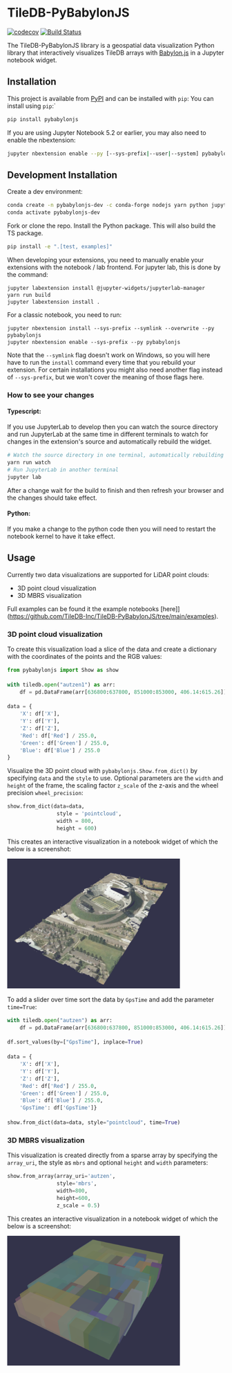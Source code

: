 
# TileDB-PyBabylonJS

[![codecov](https://codecov.io/gh/TileDB-Inc/PyBabylonJS/branch/master/graph/badge.svg)](https://codecov.io/gh/TileDB-Inc/PyBabylonJS)
[![Build Status](https://dev.azure.com/TileDB-Inc/CI/_apis/build/status/TileDB-Inc.TileDB-PyBabylonJS?branchName=main)](https://dev.azure.com/TileDB-Inc/CI/_build/latest?definitionId=37&branchName=main)


The TileDB-PyBabylonJS library is a geospatial data visualization Python library that interactively visualizes TileDB arrays with [Babylon.js](https://www.babylonjs.com) in a Jupyter notebook widget. 

## Installation

This project is available from [PyPI](https://pypi.org/project/pybabylonjs/) and can be installed with `pip`:
You can install using `pip`:`

```bash
pip install pybabylonjs
```

If you are using Jupyter Notebook 5.2 or earlier, you may also need to enable
the nbextension:
```bash
jupyter nbextension enable --py [--sys-prefix|--user|--system] pybabylonjs
```

## Development Installation

Create a dev environment:
```bash
conda create -n pybabylonjs-dev -c conda-forge nodejs yarn python jupyterlab
conda activate pybabylonjs-dev
```

Fork or clone the repo. Install the Python package. This will also build the TS package.
```bash
pip install -e ".[test, examples]"
```

When developing your extensions, you need to manually enable your extensions with the
notebook / lab frontend. For jupyter lab, this is done by the command:

```
jupyter labextension install @jupyter-widgets/jupyterlab-manager
yarn run build
jupyter labextension install .
```

For a classic notebook, you need to run:

```
jupyter nbextension install --sys-prefix --symlink --overwrite --py pybabylonjs
jupyter nbextension enable --sys-prefix --py pybabylonjs
```

Note that the `--symlink` flag doesn't work on Windows, so you will here have to run
the `install` command every time that you rebuild your extension. For certain installations
you might also need another flag instead of `--sys-prefix`, but we won't cover the meaning
of those flags here.

### How to see your changes
#### Typescript:
If you use JupyterLab to develop then you can watch the source directory and run JupyterLab at the same time in different
terminals to watch for changes in the extension's source and automatically rebuild the widget.

```bash
# Watch the source directory in one terminal, automatically rebuilding when needed
yarn run watch
# Run JupyterLab in another terminal
jupyter lab
```

After a change wait for the build to finish and then refresh your browser and the changes should take effect.

#### Python:
If you make a change to the python code then you will need to restart the notebook kernel to have it take effect.

## Usage

Currently two data visualizations are supported for LiDAR point clouds:

* 3D point cloud visualization
* 3D MBRS visualization

Full examples can be found it the example notebooks [here]](https://github.com/TileDB-Inc/TileDB-PyBabylonJS/tree/main/examples).

### 3D point cloud visualization

To create this visualization load a slice of the data and create a dictionary with the coordinates of the points and the RGB values:

```python
from pybabylonjs import Show as show

with tiledb.open("autzen1") as arr:
    df = pd.DataFrame(arr[636800:637800, 851000:853000, 406.14:615.26])

data = {
    'X': df['X'],
    'Y': df['Y'],
    'Z': df['Z'],
    'Red': df['Red'] / 255.0,
    'Green': df['Green'] / 255.0,
    'Blue': df['Blue'] / 255.0
}
```

Visualize the 3D point cloud with `pybabylonjs.Show.from_dict()` by specifying `data` and the `style` to use. Optional parameters are the `width` and `height` of the frame, the scaling factor `z_scale` of the z-axis and the wheel precision `wheel_precision`:

```python
show.from_dict(data=data,
                style = 'pointcloud',
                width = 800,
                height = 600)
```

This creates an interactive visualization in a notebook widget of which the below is a screenshot:

<img src="examples/pointcloud.png"  width="400" height="300" />

To add a slider over time sort the data by `GpsTime` and add the parameter `time=True`:

```python
with tiledb.open("autzen") as arr:
    df = pd.DataFrame(arr[636800:637800, 851000:853000, 406.14:615.26])
    
df.sort_values(by=["GpsTime"], inplace=True)

data = {
    'X': df['X'],
    'Y': df['Y'],
    'Z': df['Z'],
    'Red': df['Red'] / 255.0,
    'Green': df['Green'] / 255.0,
    'Blue': df['Blue'] / 255.0,
    'GpsTime': df['GpsTime']}

show.from_dict(data=data, style="pointcloud", time=True)
```    

### 3D MBRS visualization

This visualization is created directly from a sparse array by specifying the `array_uri`, the style as `mbrs` and optional `height` and `width` parameters:

```python
show.from_array(array_uri='autzen',
                style='mbrs',
                width=800,
                height=600,
                z_scale = 0.5)
```

This creates an interactive visualization in a notebook widget of which the below is a screenshot:

<img src="examples/mbrs.png"  width="400" height="300" />